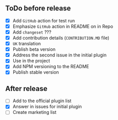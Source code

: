 ## ToDo before release

- [x] Add `GitHub` action for test run
- [x] Emphasize `GitHub` action in README on in Repo
- [x] Add `changeset` ???
- [x] Add contribution details (`CONTRIBUTION.MD` file)
- [x] `UK` translation
- [x] Publish beta version
- [x] Address the second issue in the initial plugin
- [x] Use in the project
- [x] Add NPM versioning to the README
- [x] Publish stable version

## After release

- [ ] Add to the official plugin list
- [x] Answer in issues for initial plugin
- [ ] Create marketing list
